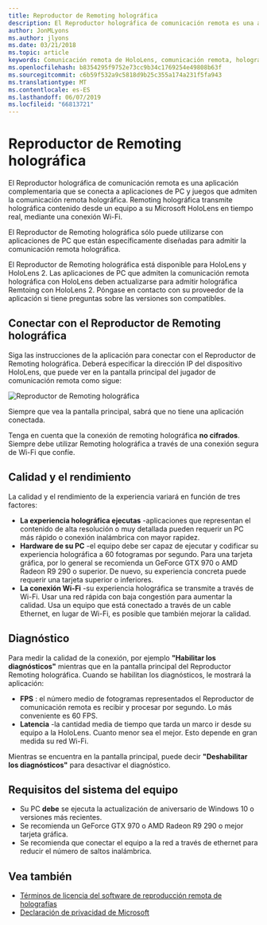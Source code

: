 ```yaml
---
title: Reproductor de Remoting holográfica
description: El Reproductor holográfica de comunicación remota es una aplicación complementaria que se conecta a aplicaciones de PC y juegos que admiten la comunicación remota holográfica. Remoting holográfica transmite holográfica contenido desde un equipo a su Microsoft HoloLens en tiempo real, mediante una conexión Wi-Fi.
author: JonMLyons
ms.author: jlyons
ms.date: 03/21/2018
ms.topic: article
keywords: Comunicación remota de HoloLens, comunicación remota, holográfica
ms.openlocfilehash: b8354295f9752e73cc9b34c1769254e49808b63f
ms.sourcegitcommit: c6b59f532a9c5818d9b25c355a174a231f5fa943
ms.translationtype: MT
ms.contentlocale: es-ES
ms.lasthandoff: 06/07/2019
ms.locfileid: "66813721"
---
```

# <a name="holographic-remoting-player"></a>Reproductor de Remoting holográfica

El Reproductor holográfica de comunicación remota es una aplicación complementaria que se conecta a aplicaciones de PC y juegos que admiten la comunicación remota holográfica. Remoting holográfica transmite holográfica contenido desde un equipo a su Microsoft HoloLens en tiempo real, mediante una conexión Wi-Fi.

El Reproductor de Remoting holográfica sólo puede utilizarse con aplicaciones de PC que están específicamente diseñadas para admitir la comunicación remota holográfica.

El Reproductor de Remoting holográfica está disponible para HoloLens y HoloLens 2.  Las aplicaciones de PC que admiten la comunicación remota holográfica con HoloLens deben actualizarse para admitir holográfica Remtoing con HoloLens 2.  Póngase en contacto con su proveedor de la aplicación si tiene preguntas sobre las versiones son compatibles.

## <a name="connecting-to-the-holographic-remoting-player"></a>Conectar con el Reproductor de Remoting holográfica

Siga las instrucciones de la aplicación para conectar con el Reproductor de Remoting holográfica. Deberá especificar la dirección IP del dispositivo HoloLens, que puede ver en la pantalla principal del jugador de comunicación remota como sigue:

![Reproductor de Remoting holográfica](images/holographicremotingplayer.png)

Siempre que vea la pantalla principal, sabrá que no tiene una aplicación conectada.

Tenga en cuenta que la conexión de remoting holográfica **no cifrados**. Siempre debe utilizar Remoting holográfica a través de una conexión segura de Wi-Fi que confíe.

## <a name="quality-and-performance"></a>Calidad y el rendimiento

La calidad y el rendimiento de la experiencia variará en función de tres factores:
* **La experiencia holográfica ejecutas** -aplicaciones que representan el contenido de alta resolución o muy detallada pueden requerir un PC más rápido o conexión inalámbrica con mayor rapidez.
* **Hardware de su PC** -el equipo debe ser capaz de ejecutar y codificar su experiencia holográfica a 60 fotogramas por segundo. Para una tarjeta gráfica, por lo general se recomienda un GeForce GTX 970 o AMD Radeon R9 290 o superior. De nuevo, su experiencia concreta puede requerir una tarjeta superior o inferiores.
* **La conexión Wi-Fi** -su experiencia holográfica se transmite a través de Wi-Fi. Usar una red rápida con baja congestión para aumentar la calidad. Usa un equipo que está conectado a través de un cable Ethernet, en lugar de Wi-Fi, es posible que también mejorar la calidad.

## <a name="diagnostics"></a>Diagnóstico

Para medir la calidad de la conexión, por ejemplo **"Habilitar los diagnósticos"** mientras que en la pantalla principal del Reproductor Remoting holográfica. Cuando se habilitan los diagnósticos, le mostrará la aplicación:
* **FPS** : el número medio de fotogramas representados el Reproductor de comunicación remota es recibir y procesar por segundo. Lo más conveniente es 60 FPS.
* **Latencia** -la cantidad media de tiempo que tarda un marco ir desde su equipo a la HoloLens. Cuanto menor sea el mejor. Esto depende en gran medida su red Wi-Fi.

Mientras se encuentra en la pantalla principal, puede decir **"Deshabilitar los diagnósticos"** para desactivar el diagnóstico.

## <a name="pc-system-requirements"></a>Requisitos del sistema del equipo
* Su PC **debe** se ejecuta la actualización de aniversario de Windows 10 o versiones más recientes.
* Se recomienda un GeForce GTX 970 o AMD Radeon R9 290 o mejor tarjeta gráfica.
* Se recomienda que conectar el equipo a la red a través de ethernet para reducir el número de saltos inalámbrica.

## <a name="see-also"></a>Vea también
* [Términos de licencia del software de reproducción remota de holografías](https://docs.microsoft.com/en-us/legal/mixed-reality/microsoft-holographic-remoting-software-license-terms)
* [Declaración de privacidad de Microsoft](https://go.microsoft.com/fwlink/?LinkId=521839)
